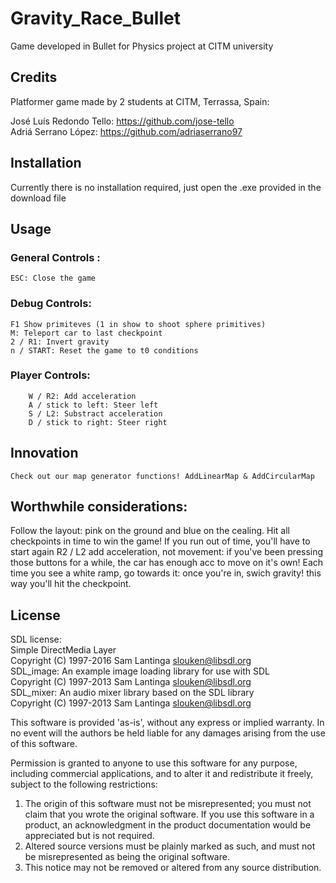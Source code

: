 # Gravity_Race_Bullet
Game developed in Bullet for Physics project at CITM university 

## Credits
Platformer game made by 2 students at CITM, Terrassa, Spain: 

José Luís Redondo Tello: <https://github.com/jose-tello> <br>
Adriá Serrano López: <https://github.com/adriaserrano97> <br>

## Installation

Currently there is no installation required, just open the .exe provided in the download file

## Usage

### General Controls :
	ESC: Close the game
	
### Debug Controls:<br>
	F1 Show primiteves (1 in show to shoot sphere primitives)
	M: Teleport car to last checkpoint
	2 / R1: Invert gravity 
	n / START: Reset the game to t0 conditions

### Player Controls: <br>
        W / R2: Add acceleration
        A / stick to left: Steer left
        S / L2: Substract acceleration
        D / stick to right: Steer right


## Innovation
	Check out our map generator functions! AddLinearMap & AddCircularMap

## Worthwhile considerations:
Follow the layout: pink on the ground and blue on the cealing. Hit all checkpoints in time to win the game! If you run out of time, you'll have to start again
R2 / L2 add acceleration, not movement: if you've been pressing those buttons for a while, the car has enough acc to move on it's own!
Each time you see a white ramp, go towards it: once you're in, swich gravity! this way you'll hit the checkpoint.


## License

SDL license:<br>
Simple DirectMedia Layer<br>
Copyright (C) 1997-2016 Sam Lantinga <slouken@libsdl.org><br>
SDL_image:  An example image loading library for use with SDL<br>
Copyright (C) 1997-2013 Sam Lantinga <slouken@libsdl.org><br>
SDL_mixer:  An audio mixer library based on the SDL library<br>
Copyright (C) 1997-2013 Sam Lantinga <slouken@libsdl.org><br>

  
This software is provided 'as-is', without any express or implied
warranty.  In no event will the authors be held liable for any damages
arising from the use of this software.

Permission is granted to anyone to use this software for any purpose,
including commercial applications, and to alter it and redistribute it
freely, subject to the following restrictions:
  
1. The origin of this software must not be misrepresented; you must not
   claim that you wrote the original software. If you use this software
   in a product, an acknowledgment in the product documentation would be
   appreciated but is not required. 
2. Altered source versions must be plainly marked as such, and must not be
   misrepresented as being the original software.
3. This notice may not be removed or altered from any source distribution.



